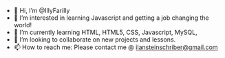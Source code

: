 - 👋 Hi, I’m @IllyFarilly
- 👀 I’m interested in learning Javascript and getting a job changing the world!
- 🌱 I’m currently learning HTML, HTML5, CSS, Javascript, MySQL, 
- 💞️ I’m looking to collaborate on new projects and lessons.
- 📫 How to reach me: Please contact me @ ilansteinschriber@gmail.com

<!---
IllyFarilly/IllyFarilly is a ✨ special ✨ repository because its `README.md` (this file) appears on your GitHub profile.
You can click the Preview link to take a look at your changes.
--->
